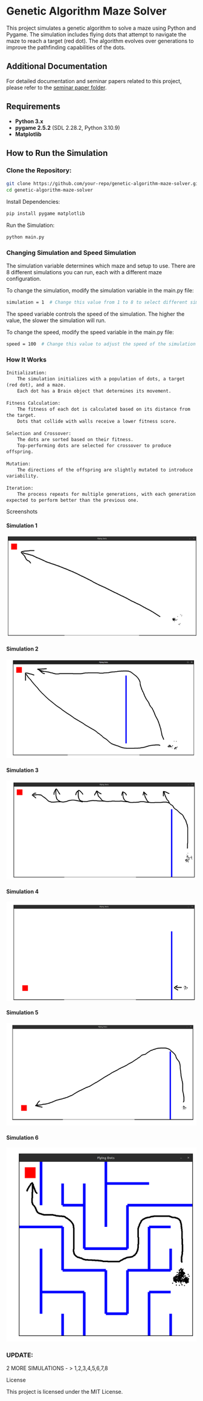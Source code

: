# **Genetic Algorithm Maze Solver**

This project simulates a genetic algorithm to solve a maze using Python and Pygame. The simulation includes flying dots that attempt to navigate the maze to reach a target (red dot). The algorithm evolves over generations to improve the pathfinding capabilities of the dots.

## **Additional Documentation**

For detailed documentation and seminar papers related to this project, please refer to the [seminar paper folder](./seminar_paper).


## **Requirements**

- **Python 3.x**
- **pygame 2.5.2** (SDL 2.28.2, Python 3.10.9)
- **Matplotlib**

## **How to Run the Simulation**

### **Clone the Repository:**

```bash
git clone https://github.com/your-repo/genetic-algorithm-maze-solver.git
cd genetic-algorithm-maze-solver
```

Install Dependencies:

```bash
pip install pygame matplotlib
```

Run the Simulation:

```bash
python main.py
```

### **Changing Simulation and Speed Simulation**

The simulation variable determines which maze and setup to use. There are 8 different simulations you can run, each with a different maze configuration.

To change the simulation, modify the simulation variable in the main.py file:

```bash
simulation = 1  # Change this value from 1 to 8 to select different simulations
```

The speed variable controls the speed of the simulation. The higher the value, the slower the simulation will run.

To change the speed, modify the speed variable in the main.py file:

```bash
speed = 100  # Change this value to adjust the speed of the simulation
```

### **How It Works**

    Initialization:
        The simulation initializes with a population of dots, a target (red dot), and a maze.
        Each dot has a Brain object that determines its movement.

    Fitness Calculation:
        The fitness of each dot is calculated based on its distance from the target.
        Dots that collide with walls receive a lower fitness score.

    Selection and Crossover:
        The dots are sorted based on their fitness.
        Top-performing dots are selected for crossover to produce offspring.

    Mutation:
        The directions of the offspring are slightly mutated to introduce variability.

    Iteration:
        The process repeats for multiple generations, with each generation expected to perform better than the previous one.

Screenshots

#### Simulation 1
![Alt text](moar/1.png)

#### Simulation 2
![Alt text](moar/2.png)

#### Simulation 3
![Alt text](moar/3.png)

#### Simulation 4
![Alt text](moar/4.png)

#### Simulation 5
![Alt text](moar/5.png)

#### Simulation 6
![Alt text](moar/6.png)

### UPDATE:
2 MORE SIMULATIONS - > 1,2,3,4,5,6,7,8


License

This project is licensed under the MIT License.
